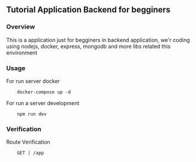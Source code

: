 ## Tutorial Application Backend for begginers

### Overview

This is a application just for begginers in backend application, we'r coding using nodejs, docker, express, mongodb and more libs related this environment


### Usage

For run server docker

        docker-compose up -d

For run a server development

        npm run dev

### Verification

Route Verification

        GET | /app
